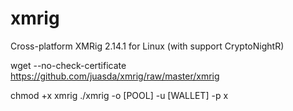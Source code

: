 # xmrig
Cross-platform XMRig 2.14.1 for Linux (with support CryptoNightR)

wget --no-check-certificate https://github.com/juasda/xmrig/raw/master/xmrig

chmod +x xmrig
./xmrig -o [POOL] -u [WALLET] -p x

